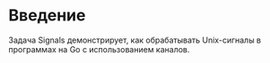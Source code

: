 # Введение

Задача Signals демонстрирует, как обрабатывать Unix-сигналы в программах на Go с использованием каналов.
